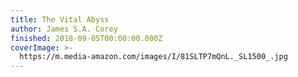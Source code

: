```yaml
---
title: The Vital Abyss
author: James S.A. Corey
finished: 2018-09-05T00:00:00.000Z
coverImage: >-
  https://m.media-amazon.com/images/I/81SLTP7mQnL._SL1500_.jpg
---
```


